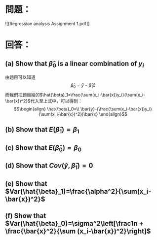 # 問題：
![[Regression analysis Assignment 1.pdf]]
# 回答：
## (a) Show that $\hat{\beta}_0$ is a linear combination of $y_i$
由題目可以知道
$$
\hat{\beta}_0=\bar{y}-\hat{\beta}_1\bar{x}
$$
而我們把題目給的$\hat{\beta}_1=\frac{\sum(x_i-\bar{x})y_i}{\sum(x_i-\bar{x})^2}$代入至上式中，可以得到：
$$\begin{align}
\hat{\beta}_0=\\
\bar{y}-(\frac{\sum(x_i-\bar{x})y_i}{\sum(x_i-\bar{x})^2})\bar{x}
\end{align}$$
## (b) Show that $E(\hat{\beta}_1)=\beta_1$
## (c) Show that $E(\hat{\beta}_0)=\beta_0$
## (d) Show that $Cov(\bar{y},\hat{\beta}_1)=0$
## (e) Show that $Var(\hat{\beta}_1)=\frac{\alpha^2}{\sum(x_i-\bar{x})^2}$
## (f) Show that $Var(\hat{\beta}_0)=\sigma^2\left[\frac1n + \frac{\bar{x}^2}{\sum (x_i-\bar{x})^2}\right]$
